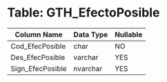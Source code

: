 # Table: GTH_EfectoPosible

| Column Name | Data Type | Nullable |
|-------------|-----------|----------|
| Cod_EfecPosible | char | NO |
| Des_EfecPosible | varchar | YES |
| Sign_EfecPosible | nvarchar | YES |
